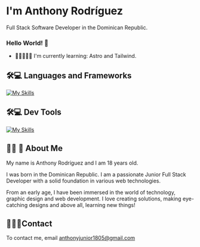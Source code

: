 
# I'm Anthony Rodríguez
Full Stack Software Developer in the Dominican Republic.

### Hello World! 👋

- 🧠👨🏻‍💻💡 I'm currently learning: Astro and Tailwind.
  
## 🛠💻 Languages and Frameworks
[![My Skills](https://skillicons.dev/icons?i=astro,tailwind,mysql,python,js,java&perline=3)](https://skillicons.dev)

## 🛠💻 Dev Tools
[![My Skills](https://skillicons.dev/icons?i=bash,git,vscode,nodejs,yarn,figma,&perline=3)](https://skillicons.dev)

## 👨‍💻 🚀 About Me
My name is Anthony Rodríguez and I am 18 years old.

I was born in the Dominican Republic. I am a passionate Junior Full Stack Developer with a solid foundation in various web technologies.

From an early age, I have been immersed in the world of technology, graphic design and web development. I love creating solutions, making eye-catching designs and above all, learning new things!

## ‍💼👨‍💼Contact 
To contact me, email anthonyjunior1805@gmail.com
